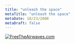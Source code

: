 ```yaml
---
title: "unleash the space"
metaTitle: "unleash the space"
metaDate: 10/23/2008
metaDraft: false
---
```


[![FreeTheAirwaves.com](http://www.freetheairwaves.com/images/blog_badges/badge2_rev.jpg)](http://www.freetheairwaves.com/)